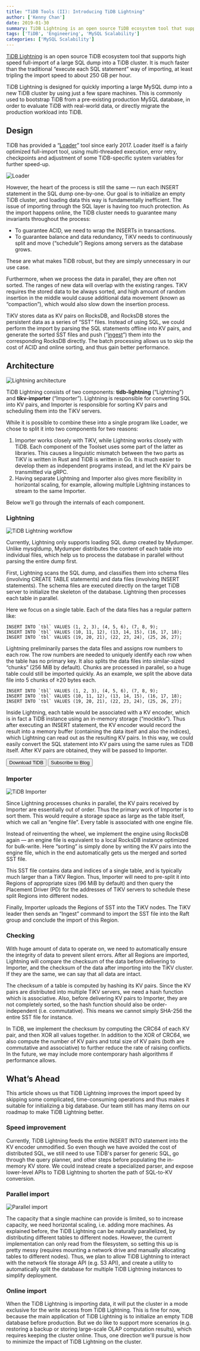 ```yaml
---
title: "TiDB Tools (II): Introducing TiDB Lightning"
author: ['Kenny Chan']
date: 2019-01-30
summary: TiDB Lightning is an open source TiDB ecosystem tool that supports high speed full-import of a large SQL dump into a TiDB cluster. This post introduces its architecture and future improvements on the roadmap.
tags: ['TiDB', 'Engineering', 'MySQL Scalability']
categories: ['MySQL Scalability']
---
```


[TiDB Lightning](https://github.com/pingcap/tidb-lightning) is an open source TiDB ecosystem tool that supports high speed full-import of a large SQL dump into a TiDB cluster. It is much faster than the traditional “execute each SQL statement” way of importing, at least tripling the import speed to about 250 GB per hour.

TiDB Lightning is designed for quickly importing a large MySQL dump into a new TiDB cluster by using just a few spare machines. This is commonly used to bootstrap TiDB from a pre-existing production MySQL database, in order to evaluate TiDB with real-world data, or directly migrate the production workload into TiDB.

## Design

TiDB has provided a “[Loader](https://pingcap.com/docs/tools/loader/)” tool since early 2017. Loader itself is a fairly optimized full-import tool, using multi-threaded execution, error retry, checkpoints and adjustment of some TiDB-specific system variables for further speed-up.

![Loader](media/loader.png)

However, the heart of the process is still the same — run each INSERT statement in the SQL dump one-by-one. Our goal is to initialize an empty TiDB cluster, and loading data this way is fundamentally inefficient. The issue of importing through the SQL layer is having too much protection. As the import happens online, the TiDB cluster needs to guarantee many invariants throughout the process:

- To guarantee ACID, we need to wrap the INSERTs in transactions.
- To guarantee balance and data redundancy, TiKV needs to continuously split and move (“schedule”) Regions among servers as the database grows.

These are what makes TiDB robust, but they are simply unnecessary in our use case.

Furthermore, when we process the data in parallel, they are often not sorted. The ranges of new data will overlap with the existing ranges. TiKV requires the stored data to be always sorted, and high amount of random insertion in the middle would cause additional data movement (known as “compaction”), which would also slow down the insertion process.

TiKV stores data as KV pairs on RocksDB, and RocksDB stores the persistent data as a series of “SST” files. Instead of using SQL, we could perform the import by parsing the SQL statements offline into KV pairs, and generate the sorted SST files and push (“[ingest](https://github.com/facebook/rocksdb/wiki/Creating-and-Ingesting-SST-files)”) them into the corresponding RocksDB directly. The batch processing allows us to skip the cost of ACID and online sorting, and thus gain better performance.

## Architecture

![Lightning architecture](media/lightning-architecture.png)

TiDB Lightning consists of two components: **tidb-lightning** (“Lightning”) and **tikv-importer** (“Importer”). Lightning is responsible for converting SQL into KV pairs, and Importer is responsible for sorting KV pairs and scheduling them into the TiKV servers.

While it is possible to combine these into a single program like Loader, we chose to split it into two components for two reasons:

1. Importer works closely with TiKV, while Lightning works closely with TiDB. Each component of the Toolset uses some part of the latter as libraries. This causes a linguistic mismatch between the two parts as TiKV is written in Rust and TiDB is written in Go. It is much easier to develop them as independent programs instead, and let the KV pairs be transmitted via gRPC.
2. Having separate Lightning and Importer also gives more flexibility in horizontal scaling, for example, allowing multiple Lightning instances to stream to the same Importer.

Below we’ll go through the internals of each component.

### Lightning

![TiDB Lightning workflow](media/tidb-lightning-work-flow.png)

Currently, Lightning only supports loading SQL dump created by Mydumper. Unlike mysqldump, Mydumper distributes the content of each table into individual files, which help us to process the database in parallel without parsing the entire dump first.

First, Lightning scans the SQL dump, and classifies them into schema files (involving CREATE TABLE statements) and data files (involving INSERT statements). The schema files are executed directly on the target TiDB server to initialize the skeleton of the database. Lightning then processes each table in parallel.

Here we focus on a single table. Each of the data files has a regular pattern like:

```
INSERT INTO `tbl` VALUES (1, 2, 3), (4, 5, 6), (7, 8, 9);
INSERT INTO `tbl` VALUES (10, 11, 12), (13, 14, 15), (16, 17, 18);
INSERT INTO `tbl` VALUES (19, 20, 21), (22, 23, 24), (25, 26, 27);
```

Lightning preliminarily parses the data files and assigns row numbers to each row. The row numbers are needed to uniquely identify each row when the table has no primary key. It also splits the data files into similar-sized “chunks” (256 MiB by default). Chunks are processed in parallel, so a huge table could still be imported quickly. As an example, we split the above data file into 5 chunks of ≥20 bytes each.

```
INSERT INTO `tbl` VALUES (1, 2, 3), (4, 5, 6), (7, 8, 9);
INSERT INTO `tbl` VALUES (10, 11, 12), (13, 14, 15), (16, 17, 18);
INSERT INTO `tbl` VALUES (19, 20, 21), (22, 23, 24), (25, 26, 27);
```

Inside Lightning, each table would be associated with a KV encoder, which is in fact a TiDB instance using an in-memory storage (“mocktikv”). Thus after executing an INSERT statement, the KV encoder would record the result into a memory buffer (containing the data itself and also the indices), which Lightning can read out as the resulting KV pairs. In this way, we could easily convert the SQL statement into KV pairs using the same rules as TiDB itself.
After KV pairs are obtained, they will be passed to Importer.

<div class="trackable-btns">
    <a href="/download" onclick="trackViews('TiDB Tools (II): Introducing TiDB Lightning', 'download-tidb-btn-middle')"><button>Download TiDB</button></a>
    <a href="https://share.hsforms.com/1e2W03wLJQQKPd1d9rCbj_Q2npzm" onclick="trackViews('TiDB Tools (II): Introducing TiDB Lightning', 'subscribe-blog-btn-middle')"><button>Subscribe to Blog</button></a>
</div>

### Importer

![TiDB Importer](media/tidb-importer.png)

Since Lightning processes chunks in parallel, the KV pairs received by Importer are essentially out of order. Thus the primary work of Importer is to sort them. This would require a storage space as large as the table itself, which we call an “engine file”. Every table is associated with one engine file.

Instead of reinventing the wheel, we implement the engine using RocksDB again — an engine file is equivalent to a local RocksDB instance optimized for bulk-write. Here “sorting” is simply done by writing the KV pairs into the engine file, which in the end automatically gets us the merged and sorted SST file.

This SST file contains data and indices of a single table, and is typically much larger than a TiKV Region. Thus, Importer will need to pre-split it into Regions of appropriate sizes (96 MiB by default) and then query the Placement Driver (PD) for the addresses of TiKV servers to schedule these split Regions into different nodes.

Finally, Importer uploads the Regions of SST into the TiKV nodes. The TiKV leader then sends an “Ingest” command to import the SST file into the Raft group and conclude the import of this Region.

### Checking

With huge amount of data to operate on, we need to automatically ensure the integrity of data to prevent silent errors. After all Regions are imported, Lightning will compare the checksum of the data before delivering to Importer, and the checksum of the data after importing into the TiKV cluster. If they are the same, we can say that all data are intact.

The checksum of a table is computed by hashing its KV pairs. Since the KV pairs are distributed into multiple TiKV servers, we need a hash function which is associative. Also, before delivering KV pairs to Importer, they are not completely sorted, so the hash function should also be order-independent (i.e. commutative). This means we cannot simply SHA-256 the entire SST file for instance.

In TiDB, we implement the checksum by computing the CRC64 of each KV pair, and then XOR all values together. In addition to the XOR of CRC64, we also compute the number of KV pairs and total size of KV pairs (both are commutative and associative) to further reduce the rate of raising conflicts. In the future, we may include more contemporary hash algorithms if performance allows.

## What’s Ahead

This article shows us that TiDB Lightning improves the import speed by skipping some complicated, time-consuming operations and thus makes it suitable for initializing a big database. Our team still has many items on our roadmap to make TiDB Lightning better.

### Speed improvement

Currently, TiDB Lightning feeds the entire INSERT INTO statement into the KV encoder unmodified. So even though we have avoided the cost of distributed SQL, we still need to use TiDB's parser for generic SQL, go through the query planner, and other steps before populating the in-memory KV store. We could instead create a specialized parser, and expose lower-level APIs to TiDB Lightning to shorten the path of SQL-to-KV conversion.

### Parallel import

![Parallel import](media/parallel-import.png)

The capacity that a single machine can provide is limited, so to increase capacity, we need horizontal scaling, i.e. adding more machines. As explained before, the TiDB Lightning can be naturally parallelized, by distributing different tables to different nodes. However, the current implementation can only read from the filesystem, so setting this up is pretty messy (requires mounting a network drive and manually allocating tables to different nodes). Thus, we plan to allow TiDB Lightning to interact with the network file storage API (e.g. S3 API), and create a utility to automatically split the database for multiple TiDB Lightning instances to simplify deployment.

### Online import

When the TiDB Lightning is importing data, it will put the cluster in a mode exclusive for the write access from TiDB Lightning. This is fine for now, because the main application of TiDB Lightning is to initialize an empty TiDB database before production. But we do like to support more scenarios (e.g. restoring a backup or storing large-scale OLAP computation results), which requires keeping the cluster online. Thus, one direction we'll pursue is how to minimize the impact of TiDB Lightning on the cluster.
